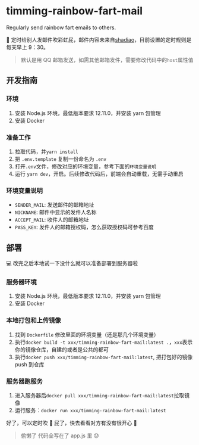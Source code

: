 # timming-rainbow-fart-mail

Regularly send rainbow fart emails to others.

🌈 定时给别人发邮件吹彩虹屁，邮件内容未来自[shadiao]('xxx/timming-rainbow-fart-mail:latest')，目前设置的定时规则是每天早上 9：30。

> 默认是用 QQ 邮箱发送，如需其他邮箱发件，需要修改代码中的`host`属性值

## 开发指南

### 环境

1. 安装 Node.js 环境，最低版本要求 12.11.0，并安装 yarn 包管理
2. 安装 Docker

### 准备工作

1. 拉取代码，并`yarn install`
2. 把 `.env.template` 复制一份命名为 `.env`
3. 打开`.env`文件，修改对应的环境变量，参考下面的`环境变量说明`
4. 运行 `yarn dev`，开启。后续修改代码后，前端会自动重载，无需手动重启

### 环境变量说明

- `SENDER_MAIL`: 发送邮件的邮箱地址
- `NICKNAME`: 邮件中显示的发件人名称
- `ACCEPT_MAIL`: 收件人的邮箱地址
- `PASS_KEY`: 发件人的邮箱授权码，怎么获取授权码可参考百度

## 部署

💻 改完之后本地试一下没什么就可以准备部署到服务器啦

### 服务器环境

1. 安装 Node.js 环境，最低版本要求 12.11.0，并安装 yarn 包管理
2. 安装 Docker

### 本地打包和上传镜像

1. 找到 `Dockerfile` 修改里面的环境变量（还是那几个环境变量）
2. 执行`docker build -t xxx/timming-rainbow-fart-mail:latest .`，`xxx`表示你的镜像仓库，自建的或者是公共的都可
3. 执行`docker push xxx/timming-rainbow-fart-mail:latest`, 把打包好的镜像 push 到仓库

### 服务器跑服务

1. 进入服务器后`docker pull xxx/timming-rainbow-fart-mail:latest`拉取镜像
2. 运行服务：`docker run xxx/timming-rainbow-fart-mail:latest`

好了，可以定时吹 🌈 屁了，快去看看对方有没有很开心 🤭

> 偷懒了 代码全写在了 app.js 里 😓
